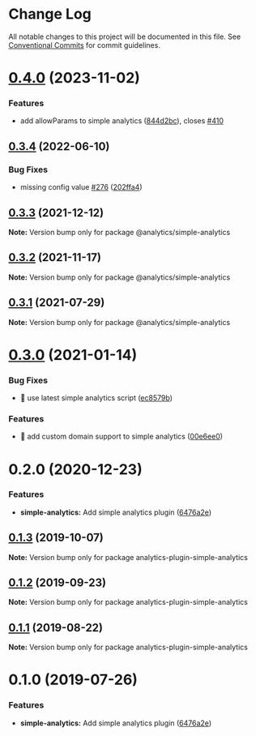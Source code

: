 # Change Log

All notable changes to this project will be documented in this file.
See [Conventional Commits](https://conventionalcommits.org) for commit guidelines.

# [0.4.0](https://github.com/DavidWells/analytics/compare/@analytics/simple-analytics@0.3.4...@analytics/simple-analytics@0.4.0) (2023-11-02)


### Features

* add allowParams to simple analytics ([844d2bc](https://github.com/DavidWells/analytics/commit/844d2bcc6d9845e84f91e9f6a03a07074acd7eda)), closes [#410](https://github.com/DavidWells/analytics/issues/410)





## [0.3.4](https://github.com/DavidWells/analytics/compare/@analytics/simple-analytics@0.3.3...@analytics/simple-analytics@0.3.4) (2022-06-10)


### Bug Fixes

* missing config value [#276](https://github.com/DavidWells/analytics/issues/276) ([202ffa4](https://github.com/DavidWells/analytics/commit/202ffa47654f46706209d59492bd3e94d720dcf5))





## [0.3.3](https://github.com/DavidWells/analytics/compare/@analytics/simple-analytics@0.3.2...@analytics/simple-analytics@0.3.3) (2021-12-12)

**Note:** Version bump only for package @analytics/simple-analytics





## [0.3.2](https://github.com/DavidWells/analytics/compare/@analytics/simple-analytics@0.3.1...@analytics/simple-analytics@0.3.2) (2021-11-17)

**Note:** Version bump only for package @analytics/simple-analytics





## [0.3.1](https://github.com/DavidWells/analytics/compare/@analytics/simple-analytics@0.3.0...@analytics/simple-analytics@0.3.1) (2021-07-29)

**Note:** Version bump only for package @analytics/simple-analytics





# [0.3.0](https://github.com/DavidWells/analytics/compare/@analytics/simple-analytics@0.2.0...@analytics/simple-analytics@0.3.0) (2021-01-14)


### Bug Fixes

* 🐛 use latest simple analytics script ([ec8579b](https://github.com/DavidWells/analytics/commit/ec8579b2a48767a99fa43e58ea633010cc69e065))


### Features

* 🎸 add custom domain support to simple analytics ([00e6ee0](https://github.com/DavidWells/analytics/commit/00e6ee05b45adc33e4cc916368765cb29b158184))





# 0.2.0 (2020-12-23)


### Features

* **simple-analytics:** Add simple analytics plugin ([6476a2e](https://github.com/DavidWells/analytics/commit/6476a2e))





## [0.1.3](https://github.com/DavidWells/analytics/compare/analytics-plugin-simple-analytics@0.1.2...analytics-plugin-simple-analytics@0.1.3) (2019-10-07)

**Note:** Version bump only for package analytics-plugin-simple-analytics





## [0.1.2](https://github.com/DavidWells/analytics/compare/analytics-plugin-simple-analytics@0.1.1...analytics-plugin-simple-analytics@0.1.2) (2019-09-23)

**Note:** Version bump only for package analytics-plugin-simple-analytics





## [0.1.1](https://github.com/DavidWells/analytics/compare/analytics-plugin-simple-analytics@0.1.0...analytics-plugin-simple-analytics@0.1.1) (2019-08-22)

**Note:** Version bump only for package analytics-plugin-simple-analytics





# 0.1.0 (2019-07-26)


### Features

* **simple-analytics:** Add simple analytics plugin ([6476a2e](https://github.com/DavidWells/analytics/commit/6476a2e))
